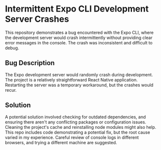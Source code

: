 # Intermittent Expo CLI Development Server Crashes

This repository demonstrates a bug encountered with the Expo CLI, where the development server would crash intermittently without providing clear error messages in the console. The crash was inconsistent and difficult to debug.

## Bug Description

The Expo development server would randomly crash during development. The project is a relatively straightforward React Native application.  Restarting the server was a temporary workaround, but the crashes would recur.

## Solution

A potential solution involved checking for outdated dependencies, and ensuring there aren't any conflicting packages or configuration issues.  Cleaning the project's cache and reinstalling node modules might also help.  This repo includes code demonstrating a potential fix, but the root cause varied in my experience. Careful review of console logs in different browsers, and trying a different machine are suggested.